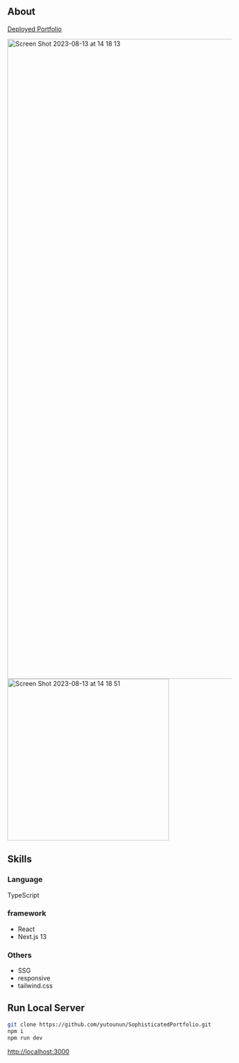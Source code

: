 ## About
[Deployed Portfolio](https://sophisticated-portfolio-2ihfqvxz4-yutounun.vercel.app/home)

<img width="1436" alt="Screen Shot 2023-08-13 at 14 18 13" src="https://github.com/yutounun/SophisticatedPortfolio/assets/96335290/10602e4d-0e9b-4448-81a3-d0bfc94da5b1">
<img width="363" alt="Screen Shot 2023-08-13 at 14 18 51" src="https://github.com/yutounun/SophisticatedPortfolio/assets/96335290/42e05dbb-7c33-40c3-9a1f-f56ffc4c69ae">


## Skills

### Language

TypeScript

### framework

- React
- Next.js 13

### Others

- SSG
- responsive
- tailwind.css

## Run Local Server

```bash
git clone https://github.com/yutounun/SophisticatedPortfolio.git
npm i
npm run dev
```

[http://localhost:3000](http://localhost:3000)
